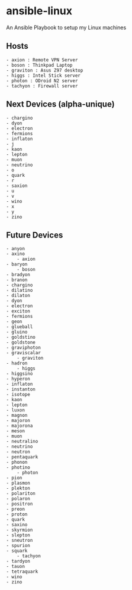 # ansible-linux
An Ansible Playbook to setup my Linux machines


## Hosts
    - axion : Remote VPN Server
    - boson : Thinkpad Laptop
    - graviton : Asus Z97 desktop
    - higgs : Intel Stick server
    - photon : ODroid N2 server
    - tachyon : Firewall server

## Next Devices (alpha-unique)
    - chargino
    - dyon
    - electron
    - fermions
    - inflaton
    - j
    - kaon
    - lepton
    - muon
    - neutrino
    - o
    - quark
    - r
    - saxion
    - u
    - v
    - wino
    - x
    - y
    - zino

## Future Devices
    - anyon
    - axino
        - axion
    - baryon
        - boson
    - bradyon
    - branon
    - chargino
    - dilatino
    - dilaton
    - dyon
    - electron
    - exciton
    - fermions
    - geon
    - glueball
    - gluino
    - goldstino
    - goldstone
    - graviphoton
    - graviscalar
        - graviton
    - hadron
        - higgs
    - higgsino
    - hyperon
    - inflaton
    - instanton
    - isotope
    - kaon
    - lepton
    - luxon
    - magnon
    - majoron
    - majorona
    - meson
    - muon
    - neutralino
    - neutrino
    - neutron
    - pentaquark
    - phonon
    - photino
        - photon
    - pion
    - plasmon
    - plekton
    - polariton
    - polaron
    - positron
    - preon
    - proton
    - quark
    - saxino
    - skyrmion
    - slepton
    - sneutron
    - spurion
    - squark
        - tachyon
    - tardyon
    - tauon
    - tetraquark
    - wino
    - zino